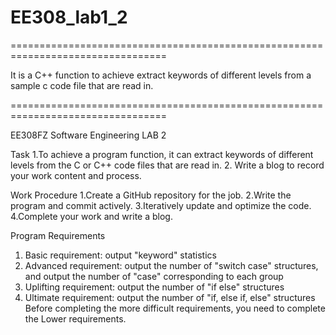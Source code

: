 # EE308_lab1_2
=================================================================================
<ExtractKeywords>

It is a C++ function to achieve extract keywords of different levels from a sample c code file that are read in. 

=================================================================================

EE308FZ Software Engineering 
LAB 2 

Task 
1.To achieve a program function, it can extract keywords of different levels from the C or C++ code files that are read in. 
2. Write a blog to record your work content and process. 

Work Procedure 
1.Create a GitHub repository for the job. 
2.Write the program and commit actively. 
3.Iteratively update and optimize the code. 
4.Complete your work and write a blog. 

Program Requirements 
1. Basic requirement: output "keyword" statistics 
2. Advanced requirement: output the number of "switch case" structures, and output the number of "case" corresponding to each group 
3. Uplifting requirement: output the number of "if else" structures 
4. Ultimate requirement: output the number of "if, else if, else" structures Before completing the more difficult requirements, you need to complete the Lower requirements.
